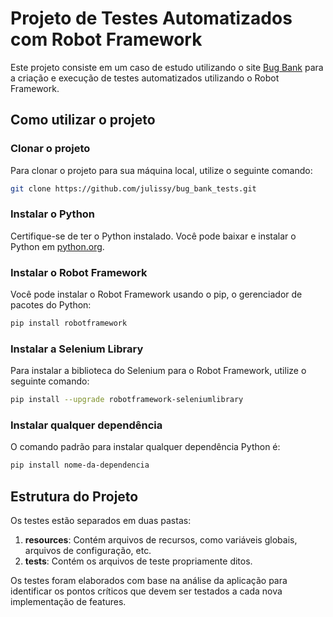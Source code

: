 # Projeto de Testes Automatizados com Robot Framework

Este projeto consiste em um caso de estudo utilizando o site [Bug Bank](https://bugbank.netlify.app/) para a criação e execução de testes automatizados utilizando o Robot Framework.

## Como utilizar o projeto

### Clonar o projeto
Para clonar o projeto para sua máquina local, utilize o seguinte comando:
```bash
git clone https://github.com/julissy/bug_bank_tests.git
```

### Instalar o Python
Certifique-se de ter o Python instalado. Você pode baixar e instalar o Python em [python.org](https://www.python.org/downloads/).

### Instalar o Robot Framework
Você pode instalar o Robot Framework usando o pip, o gerenciador de pacotes do Python:
```bash
pip install robotframework
```

### Instalar a Selenium Library
Para instalar a biblioteca do Selenium para o Robot Framework, utilize o seguinte comando:
```bash
pip install --upgrade robotframework-seleniumlibrary
```

### Instalar qualquer dependência
O comando padrão para instalar qualquer dependência Python é:
```bash
pip install nome-da-dependencia
```

## Estrutura do Projeto
Os testes estão separados em duas pastas:

1. **resources**: Contém arquivos de recursos, como variáveis globais, arquivos de configuração, etc.
2. **tests**: Contém os arquivos de teste propriamente ditos.

Os testes foram elaborados com base na análise da aplicação para identificar os pontos críticos que devem ser testados a cada nova implementação de features.

